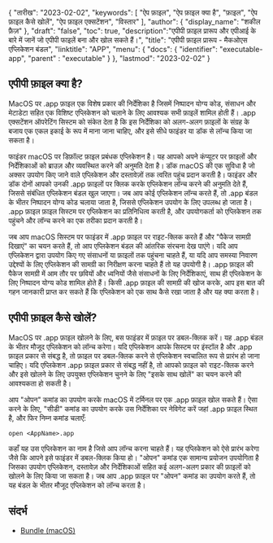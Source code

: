 {
"तारीख": "2023-02-02",
  "keywords": [
"ऐप फ़ाइल",
"ऐप फ़ाइल क्या है",
"फ़ाइल",
"ऐप फ़ाइल कैसे खोलें",
"ऐप फ़ाइल एक्सटेंशन",
"विस्तार"
],
  "author": {
"display_name": "शकील फ़ैज़"
},
"draft": "false",
"toc": true,
  "description":"एपीपी फ़ाइल प्रारूप और एपीआई के बारे में जानें जो एपीपी फाइलें बना और खोल सकते हैं।",
"title": "एपीपी फ़ाइल प्रारूप - मैकओएस एप्लिकेशन बंडल",
"linktitle": "APP",
  "menu": {
    "docs": {
      "identifier": "executable-app",
"parent" : "executable"
}
},
"lastmod": "2023-02-02"
}

## एपीपी फ़ाइल क्या है?

MacOS पर .app फ़ाइल एक विशेष प्रकार की निर्देशिका है जिसमें निष्पादन योग्य कोड, संसाधन और मेटाडेटा सहित एक विशिष्ट एप्लिकेशन को चलाने के लिए आवश्यक सभी फ़ाइलें शामिल होती हैं। .app एक्सटेंशन ऑपरेटिंग सिस्टम को संकेत देता है कि इस निर्देशिका को अलग-अलग फ़ाइलों के संग्रह के बजाय एक एकल इकाई के रूप में माना जाना चाहिए, और इसे सीधे फाइंडर या डॉक से लॉन्च किया जा सकता है।

फाइंडर macOS पर डिफ़ॉल्ट फ़ाइल प्रबंधक एप्लिकेशन है। यह आपको अपने कंप्यूटर पर फ़ाइलों और निर्देशिकाओं को ब्राउज़ और व्यवस्थित करने की अनुमति देता है। डॉक macOS की एक सुविधा है जो अक्सर उपयोग किए जाने वाले एप्लिकेशन और दस्तावेज़ों तक त्वरित पहुंच प्रदान करती है। फाइंडर और डॉक दोनों आपको उनकी .app फ़ाइलों पर क्लिक करके एप्लिकेशन लॉन्च करने की अनुमति देते हैं, जिससे संबंधित एप्लिकेशन बंडल खुल जाएगा। जब आप कोई एप्लिकेशन लॉन्च करते हैं, तो .app बंडल के भीतर निष्पादन योग्य कोड चलाया जाता है, जिससे एप्लिकेशन उपयोग के लिए उपलब्ध हो जाता है। .app फ़ाइल फ़ाइल सिस्टम पर एप्लिकेशन का प्रतिनिधित्व करती है, और उपयोगकर्ता को एप्लिकेशन तक पहुंचने और लॉन्च करने का एक तरीका प्रदान करती है।

जब आप macOS सिस्टम पर फाइंडर में .app फ़ाइल पर राइट-क्लिक करते हैं और "पैकेज सामग्री दिखाएं" का चयन करते हैं, तो आप एप्लिकेशन बंडल की आंतरिक संरचना देख पाएंगे। यदि आप एप्लिकेशन द्वारा उपयोग किए गए संसाधनों या फ़ाइलों तक पहुंचना चाहते हैं, या यदि आप समस्या निवारण उद्देश्यों के लिए एप्लिकेशन की सामग्री का निरीक्षण करना चाहते हैं तो यह उपयोगी है। .app फ़ाइल की पैकेज सामग्री में आम तौर पर छवियों और ध्वनियों जैसे संसाधनों के लिए निर्देशिकाएं, साथ ही एप्लिकेशन के लिए निष्पादन योग्य कोड शामिल होते हैं। किसी .app फ़ाइल की सामग्री की खोज करके, आप इस बात की गहन जानकारी प्राप्त कर सकते हैं कि एप्लिकेशन को एक साथ कैसे रखा जाता है और यह क्या करता है।

## एपीपी फ़ाइल कैसे खोलें?

MacOS पर .app फ़ाइल खोलने के लिए, बस फाइंडर में फ़ाइल पर डबल-क्लिक करें। यह .app बंडल के भीतर मौजूद एप्लिकेशन को लॉन्च करेगा। यदि एप्लिकेशन आपके सिस्टम पर इंस्टॉल है और .app फ़ाइल प्रकार से संबद्ध है, तो फ़ाइल पर डबल-क्लिक करने से एप्लिकेशन स्वचालित रूप से प्रारंभ हो जाना चाहिए। यदि एप्लिकेशन .app फ़ाइल प्रकार से संबद्ध नहीं है, तो आपको फ़ाइल को राइट-क्लिक करने और इसे खोलने के लिए उपयुक्त एप्लिकेशन चुनने के लिए "इसके साथ खोलें" का चयन करने की आवश्यकता हो सकती है।

आप "ओपन" कमांड का उपयोग करके macOS में टर्मिनल पर एक .app फ़ाइल खोल सकते हैं। ऐसा करने के लिए, "सीडी" कमांड का उपयोग करके उस निर्देशिका पर नेविगेट करें जहां .app फ़ाइल स्थित है, और फिर निम्न कमांड चलाएँ:

```
open <AppName>.app 
```

कहाँ<AppName> यह उस एप्लिकेशन का नाम है जिसे आप लॉन्च करना चाहते हैं। यह एप्लिकेशन को ऐसे प्रारंभ करेगा जैसे कि आपने इसे फाइंडर में डबल-क्लिक किया हो। "ओपन" कमांड एक सामान्य प्रयोजन उपयोगिता है जिसका उपयोग एप्लिकेशन, दस्तावेज़ और निर्देशिकाओं सहित कई अलग-अलग प्रकार की फ़ाइलों को खोलने के लिए किया जा सकता है। जब आप .app फ़ाइल पर "ओपन" कमांड का उपयोग करते हैं, तो यह बंडल के भीतर मौजूद एप्लिकेशन को लॉन्च करता है।

## संदर्भ
* [Bundle (macOS)](https://en.wikipedia.org/wiki/Bundle_(macOS))
